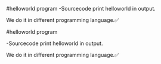 

#helloworld program
-Sourcecode print helloworld in output.

We do it in different programming language.✅

#helloworld program

-Sourcecode print helloworld in output.

We do it in different programming language.✅
